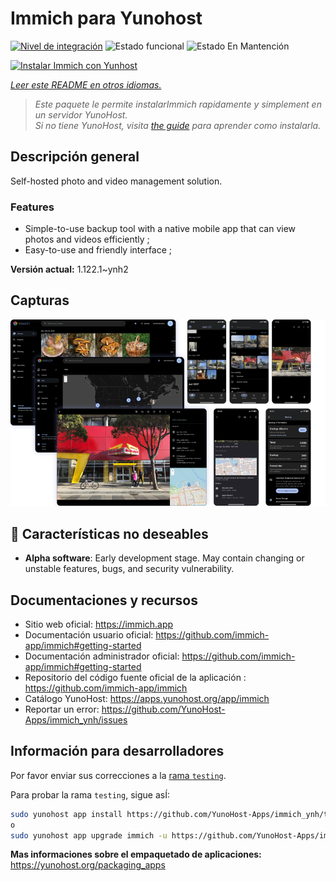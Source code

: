 <!--
Este archivo README esta generado automaticamente<https://github.com/YunoHost/apps/tree/master/tools/readme_generator>
No se debe editar a mano.
-->

# Immich para Yunohost

[![Nivel de integración](https://apps.yunohost.org/badge/integration/immich)](https://ci-apps.yunohost.org/ci/apps/immich/)
![Estado funcional](https://apps.yunohost.org/badge/state/immich)
![Estado En Mantención](https://apps.yunohost.org/badge/maintained/immich)

[![Instalar Immich con Yunhost](https://install-app.yunohost.org/install-with-yunohost.svg)](https://install-app.yunohost.org/?app=immich)

*[Leer este README en otros idiomas.](./ALL_README.md)*

> *Este paquete le permite instalarImmich rapidamente y simplement en un servidor YunoHost.*  
> *Si no tiene YunoHost, visita [the guide](https://yunohost.org/install) para aprender como instalarla.*

## Descripción general

Self-hosted photo and video management solution.

### Features

- Simple-to-use backup tool with a native mobile app that can view photos and videos efficiently ;
- Easy-to-use and friendly interface ;


**Versión actual:** 1.122.1~ynh2

## Capturas

![Captura de Immich](./doc/screenshots/immich-screenshots.png)

## :red_circle: Características no deseables

- **Alpha software**: Early development stage. May contain changing or unstable features, bugs, and security vulnerability.

## Documentaciones y recursos

- Sitio web oficial: <https://immich.app>
- Documentación usuario oficial: <https://github.com/immich-app/immich#getting-started>
- Documentación administrador oficial: <https://github.com/immich-app/immich#getting-started>
- Repositorio del código fuente oficial de la aplicación : <https://github.com/immich-app/immich>
- Catálogo YunoHost: <https://apps.yunohost.org/app/immich>
- Reportar un error: <https://github.com/YunoHost-Apps/immich_ynh/issues>

## Información para desarrolladores

Por favor enviar sus correcciones a la [rama `testing`](https://github.com/YunoHost-Apps/immich_ynh/tree/testing).

Para probar la rama `testing`, sigue asÍ:

```bash
sudo yunohost app install https://github.com/YunoHost-Apps/immich_ynh/tree/testing --debug
o
sudo yunohost app upgrade immich -u https://github.com/YunoHost-Apps/immich_ynh/tree/testing --debug
```

**Mas informaciones sobre el empaquetado de aplicaciones:** <https://yunohost.org/packaging_apps>
